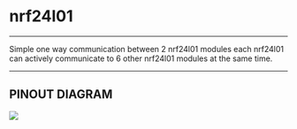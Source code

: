 # nrf24l01
***
Simple one way communication between 2 nrf24l01 modules each nrf24l01 can actively communicate to 6 other nrf24l01 modules at the same time.

***
## PINOUT DIAGRAM 
 
![](pinout.png)

